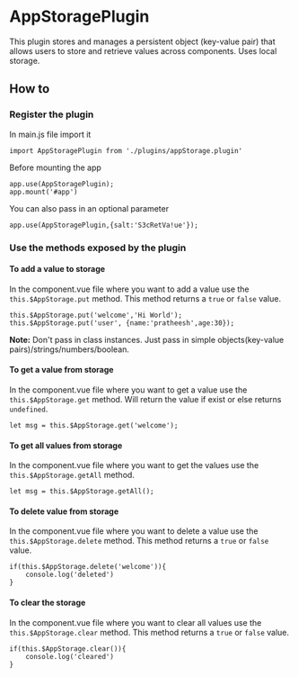 # AppStoragePlugin

This plugin stores and manages a persistent object (key-value pair) that allows users to store and retrieve values across components. Uses local storage.  

## How to
### Register the plugin
In main.js file import it

```import AppStoragePlugin from './plugins/appStorage.plugin'```

Before mounting the app

```
app.use(AppStoragePlugin);
app.mount('#app')
```

You can also pass in an optional parameter
```
app.use(AppStoragePlugin,{salt:'S3cRetVa!ue'});
```

### Use the methods exposed by the plugin

#### To add a value to storage
In the component.vue file where you want to add a value use the `this.$AppStorage.put` method. This method returns a `true` or `false` value.

```
this.$AppStorage.put('welcome','Hi World');
this.$AppStorage.put('user', {name:'pratheesh',age:30});
```

**Note:** Don't pass in class instances. Just pass in simple objects(key-value pairs)/strings/numbers/boolean.

#### To get a value from storage
In the component.vue file where you want to get a value use the `this.$AppStorage.get` method. Will return the value if exist or else returns `undefined`.

```
let msg = this.$AppStorage.get('welcome');
```

#### To get all values from storage
In the component.vue file where you want to get the values use the `this.$AppStorage.getAll` method.

```
let msg = this.$AppStorage.getAll();
```

#### To delete value from storage
In the component.vue file where you want to delete a value use the `this.$AppStorage.delete` method. This method returns a `true` or `false` value.

```
if(this.$AppStorage.delete('welcome')){
    console.log('deleted')
}
```

#### To clear the storage
In the component.vue file where you want to clear all values use the `this.$AppStorage.clear` method. This method returns a `true` or `false` value.

```
if(this.$AppStorage.clear()){
    console.log('cleared')
}
```
